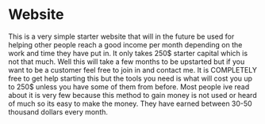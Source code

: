 # Website
This is a very simple starter website that will in the future be used for helping other people reach a good income per month depending on the work and time they have put in.
It only takes 250$ starter capital which is not that much. Well this will take a few months to be upstarted but if you want to be a customer feel free to join in and contact me.
It is COMPLETELY free to get help starting this but the tools you need is what will cost you up to 250$ unless you have some of them from before. 
Most people ive read about it is very few because this method to gain money is not used or heard of much so its easy to make the money. They have earned between 30-50 thousand dollars every month.
